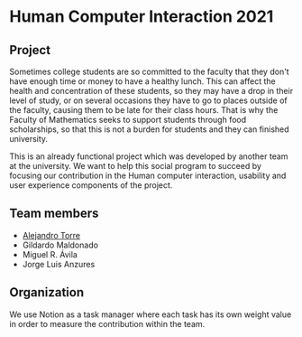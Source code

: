 # Human Computer Interaction 2021

## Project
Sometimes college students are so committed to the faculty that they don't have enough time or money to have a healthy lunch. This can affect the health and concentration of these students, so they may have a drop in their level of study, or on several occasions they have to go to places outside of the faculty, causing them to be late for their class hours. That is why the Faculty of Mathematics seeks to support students through food scholarships, so that this is not a burden for students and they can finished university.  

This is an already functional project which was developed by another team at the university. We want to help this social program to succeed by focusing our contribution in the Human computer interaction, usability and user experience components of the project.  

## Team members
 - [Alejandro Torre](https://github.com/alextorrer)
 - Gildardo Maldonado
 - Miguel R. Ávila
 - Jorge Luis Anzures

## Organization
We use Notion as a task manager where each task has its own weight value in order to measure the contribution within the team.  


